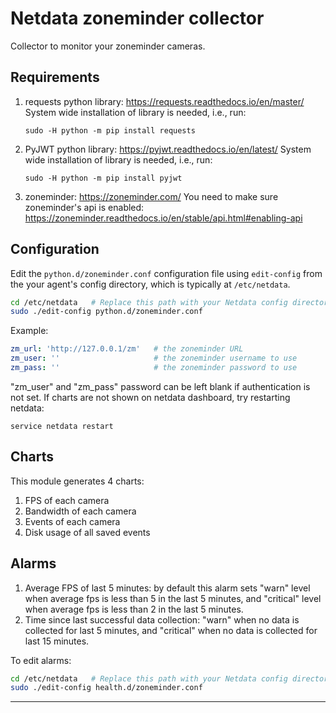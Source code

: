 # Netdata zoneminder collector
Collector to monitor your zoneminder cameras. 


## Requirements 
1.  requests python library: https://requests.readthedocs.io/en/master/
    System wide installation of library is needed, i.e., run:
    ```
    sudo -H python -m pip install requests
    ```
2.  PyJWT python library: https://pyjwt.readthedocs.io/en/latest/
    System wide installation of library is needed, i.e., run:
    ```
    sudo -H python -m pip install pyjwt
    ```
3.  zoneminder: https://zoneminder.com/
    You need to make sure zoneminder's api is enabled: https://zoneminder.readthedocs.io/en/stable/api.html#enabling-api

## Configuration

Edit the `python.d/zoneminder.conf` configuration file using `edit-config` from the your agent's config
directory, which is typically at `/etc/netdata`.

```bash
cd /etc/netdata   # Replace this path with your Netdata config directory, if different
sudo ./edit-config python.d/zoneminder.conf
```

Example:
```yaml
zm_url: 'http://127.0.0.1/zm'   # the zoneminder URL 
zm_user: ''                     # the zoneminder username to use 
zm_pass: ''                     # the zoneminder password to use
```

"zm_user" and "zm_pass" password can be left blank if authentication is not set. If charts are not shown on netdata dashboard, try restarting netdata:
```
service netdata restart
```

## Charts
This module generates 4 charts:
1.  FPS of each camera 
2.  Bandwidth of each camera
3.  Events of each camera
4.  Disk usage of all saved events 

## Alarms
1.  Average FPS of last 5 minutes: by default this alarm sets "warn" level when average fps is less than 5 in the last 5 minutes, and "critical" level when average fps is less than 2 in the last 5 minutes. 
2.  Time since last successful data collection: "warn" when no data is collected for last 5 minutes, and "critical" when no data is collected for last 15 minutes. 

To edit alarms:
```bash
cd /etc/netdata   # Replace this path with your Netdata config directory, if different
sudo ./edit-config health.d/zoneminder.conf
```


---